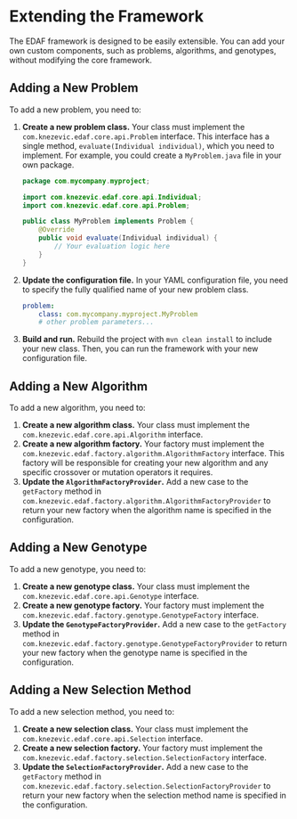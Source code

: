# Extending the Framework

The EDAF framework is designed to be easily extensible. You can add your own custom components, such as problems, algorithms, and genotypes, without modifying the core framework.

## Adding a New Problem

To add a new problem, you need to:

1.  **Create a new problem class.** Your class must implement the `com.knezevic.edaf.core.api.Problem` interface.
    This interface has a single method, `evaluate(Individual individual)`, which you need to implement.
    For example, you could create a `MyProblem.java` file in your own package.

    ```java
    package com.mycompany.myproject;

    import com.knezevic.edaf.core.api.Individual;
    import com.knezevic.edaf.core.api.Problem;

    public class MyProblem implements Problem {
        @Override
        public void evaluate(Individual individual) {
            // Your evaluation logic here
        }
    }
    ```

2.  **Update the configuration file.** In your YAML configuration file, you need to specify the fully qualified name of your new problem class.

    ```yaml
    problem:
        class: com.mycompany.myproject.MyProblem
        # other problem parameters...
    ```

3.  **Build and run.** Rebuild the project with `mvn clean install` to include your new class.
    Then, you can run the framework with your new configuration file.

## Adding a New Algorithm

To add a new algorithm, you need to:

1.  **Create a new algorithm class.** Your class must implement the `com.knezevic.edaf.core.api.Algorithm` interface.
2.  **Create a new algorithm factory.** Your factory must implement the `com.knezevic.edaf.factory.algorithm.AlgorithmFactory` interface. This factory will be responsible for creating your new algorithm and any specific crossover or mutation operators it requires.
3.  **Update the `AlgorithmFactoryProvider`.** Add a new case to the `getFactory` method in `com.knezevic.edaf.factory.algorithm.AlgorithmFactoryProvider` to return your new factory when the algorithm name is specified in the configuration.

## Adding a New Genotype

To add a new genotype, you need to:

1.  **Create a new genotype class.** Your class must implement the `com.knezevic.edaf.core.api.Genotype` interface.
2.  **Create a new genotype factory.** Your factory must implement the `com.knezevic.edaf.factory.genotype.GenotypeFactory` interface.
3.  **Update the `GenotypeFactoryProvider`.** Add a new case to the `getFactory` method in `com.knezevic.edaf.factory.genotype.GenotypeFactoryProvider` to return your new factory when the genotype name is specified in the configuration.

## Adding a New Selection Method

To add a new selection method, you need to:

1.  **Create a new selection class.** Your class must implement the `com.knezevic.edaf.core.api.Selection` interface.
2.  **Create a new selection factory.** Your factory must implement the `com.knezevic.edaf.factory.selection.SelectionFactory` interface.
3.  **Update the `SelectionFactoryProvider`.** Add a new case to the `getFactory` method in `com.knezevic.edaf.factory.selection.SelectionFactoryProvider` to return your new factory when the selection method name is specified in the configuration.
